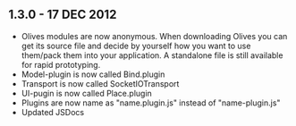 1.3.0 - 17 DEC 2012
-------------------

 * Olives modules are now anonymous. When downloading Olives you can get its source file and decide by yourself how you want to use them/pack them into your application. A standalone file is still available for rapid prototyping.
 * Model-plugin is now called Bind.plugin
 * Transport is now called SocketIOTransport
 * UI-pugin is now called Place.plugin
 * Plugins are now name as "name.plugin.js" instead of "name-plugin.js"
 * Updated JSDocs
